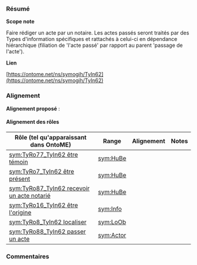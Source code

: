 ### Résumé

**Scope note**

Faire rédiger un acte par un notaire.	Les actes passés seront traités par des Types d'information spécifiques et rattachés à celui-ci en dépendance hiérarchique (filiation de 'l'acte passé' par rapport au parent 'passage de l'acte').

**Lien**

[https://ontome.net/ns/symogih/TyIn62](https://ontome.net/ns/symogih/TyIn62)

### Alignement

**Alignement proposé** :

#### Alignement des rôles

| Rôle (tel qu'apparaissant dans OntoME) | Range | Alignement | Notes |
| ----- | ----- | ----- | ----- |
| [sym:TyRo77_TyIn62 être témoin](https://ontome.net/ns/symogih/TyRo77_TyIn62) | [sym:HuBe](https://ontome.net/ns/symogih/HuBe) |   |   |
| [sym:TyRo7_TyIn62 être présent](https://ontome.net/ns/symogih/TyRo7_TyIn62) | [sym:HuBe](https://ontome.net/ns/symogih/HuBe) |   |   |
| [sym:TyRo87_TyIn62 recevoir un acte notarié](https://ontome.net/ns/symogih/TyRo87_TyIn62) | [sym:HuBe](https://ontome.net/ns/symogih/HuBe) |   |   |
| [sym:TyRo16_TyIn62 être l'origine](https://ontome.net/ns/symogih/TyRo16_TyIn62) | [sym:Info](https://ontome.net/ns/symogih/Info) |   |   |
| [sym:TyRo8_TyIn62 localiser](https://ontome.net/ns/symogih/TyRo8_TyIn62) | [sym:LoOb](https://ontome.net/ns/symogih/LoOb) |   |   |
| [sym:TyRo88_TyIn62 passer un acte](https://ontome.net/ns/symogih/TyRo88_TyIn62) | [sym:Actor](https://ontome.net/ns/symogih/Actor) |   |   |

### Commentaires